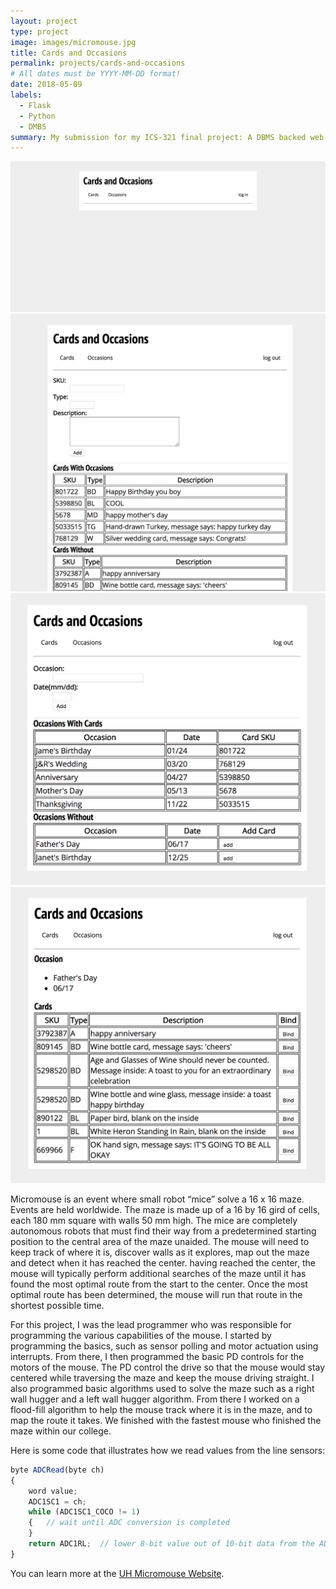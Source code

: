 ```yaml
---
layout: project
type: project
image: images/micromouse.jpg
title: Cards and Occasions
permalink: projects/cards-and-occasions
# All dates must be YYYY-MM-DD format!
date: 2018-05-09
labels:
  - Flask
  - Python
  - DMBS
summary: My submission for my ICS-321 final project: A DBMS backed web-app that solves a real world issue.
---
```


<div class="ui medium rounded images">
  <img class="ui image" src="../images/cando-landing.png">
  <img class="ui image" src="../images/cando-cards.png">
  <img class="ui image" src="../images/cando-occasions.png">
  <img class="ui image" src="../images/cando-bind.png">
</div>

Micromouse is an event where small robot “mice” solve a 16 x 16 maze.  Events are held worldwide.  The maze is made up of a 16 by 16 gird of cells, each 180 mm square with walls 50 mm high.  The mice are completely autonomous robots that must find their way from a predetermined starting position to the central area of the maze unaided.  The mouse will need to keep track of where it is, discover walls as it explores, map out the maze and detect when it has reached the center.  having reached the center, the mouse will typically perform additional searches of the maze until it has found the most optimal route from the start to the center.  Once the most optimal route has been determined, the mouse will run that route in the shortest possible time.

For this project, I was the lead programmer who was responsible for programming the various capabilities of the mouse.  I started by programming the basics, such as sensor polling and motor actuation using interrupts.  From there, I then programmed the basic PD controls for the motors of the mouse.  The PD control the drive so that the mouse would stay centered while traversing the maze and keep the mouse driving straight.  I also programmed basic algorithms used to solve the maze such as a right wall hugger and a left wall hugger algorithm.  From there I worked on a flood-fill algorithm to help the mouse track where it is in the maze, and to map the route it takes.  We finished with the fastest mouse who finished the maze within our college.

Here is some code that illustrates how we read values from the line sensors:

```js
byte ADCRead(byte ch)
{
    word value;
    ADC1SC1 = ch;
    while (ADC1SC1_COCO != 1)
    {   // wait until ADC conversion is completed   
    }
    return ADC1RL;  // lower 8-bit value out of 10-bit data from the ADC
}
```

You can learn more at the [UH Micromouse Website](http://www-ee.eng.hawaii.edu/~mmouse/about.html).


